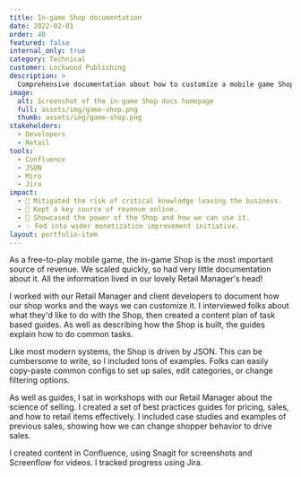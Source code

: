 ```yaml
---
title: In-game Shop documentation
date: 2022-02-01
order: 40
featured: false
internal_only: true
category: Technical
customer: Lockwood Publishing
description: >
  Comprehensive documentation about how to customize a mobile game Shop, including set up sales and changing display.
image:
  alt: Screenshot of the in-game Shop docs homepage
  full: assets/img/game-shop.png
  thumb: assets/img/game-shop.png
stakeholders:
  - Developers
  - Retail
tools:
  - Confluence
  - JSON
  - Miro
  - Jira
impact:
  - 🧠 Mitigated the risk of critical knowledge leaving the business.
  - 🤑 Kept a key source of revenue online.
  - 💪 Showcased the power of the Shop and how we can use it.
  - ✨ Fed into wider monetization improvement initiative.
layout: portfolio-item
---
```

As a free-to-play mobile game, the in-game Shop is the most important source of revenue. We scaled quickly, so had very little documentation about it. All the information lived in our lovely Retail Manager's head!

I worked with our Retail Manager and client developers to document how our shop works and the ways we can customize it. I interviewed folks about what they'd like to do with the Shop, then created a content plan of task based guides. As well as describing  how the Shop is built, the guides explain how to do common tasks.

Like most modern systems, the Shop is driven by JSON. This can be cumbersome to write, so I included tons of examples. Folks can easily copy-paste common configs to set up sales, edit categories, or change filtering options.

As well as guides, I sat in workshops with our Retail Manager about the science of selling. I created a set of best practices guides for pricing, sales, and how to retail items effectively. I included case studies and examples of previous sales, showing how we can change shopper behavior to drive sales.

I created content in Confluence, using Snagit for screenshots and Screenflow for videos. I tracked progress using Jira.
